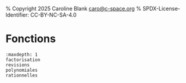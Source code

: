 % Copyright 2025 Caroline Blank <caro@c-space.org>
% SPDX-License-Identifier: CC-BY-NC-SA-4.0

# Fonctions

```{toctree}
:maxdepth: 1
factorisation
revisions
polynomiales
rationnelles
```
